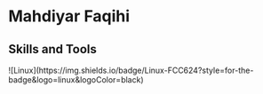 # Mahdiyar Faqihi 



<h2 align="left">Skills and Tools</h2>
![Linux](https://img.shields.io/badge/Linux-FCC624?style=for-the-badge&logo=linux&logoColor=black)
